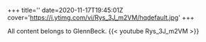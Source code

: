 +++
title=''
date=2020-11-17T19:45:01Z
cover='https://i.ytimg.com/vi/Rys_3J_m2VM/hqdefault.jpg'
+++

All content belongs to GlennBeck.
{{< youtube Rys_3J_m2VM >}}

